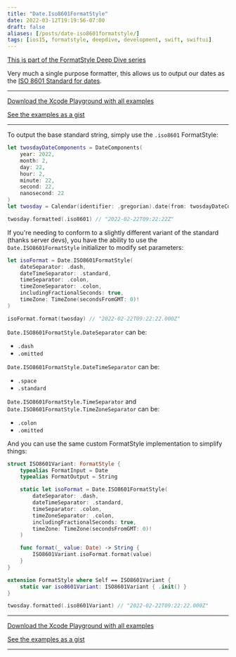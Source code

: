 ```yaml
---
title: "Date.Iso8601FormatStyle"
date: 2022-03-12T19:19:56-07:00
draft: false
aliases: [/posts/date-iso8601formatstyle/]
tags: [ios15, formatstyle, deepdive, development, swift, swiftui]
---
```


[This is part of the FormatStyle Deep Dive series](/posts/formatstyle-deep-dive)

Very much a single purpose formatter, this allows us to output our dates as the [ISO 8601 Standard for dates](https://en.wikipedia.org/wiki/ISO_8601).

<hr>

[Download the Xcode Playground with all examples](https://github.com/brettohland/FormatStylesDeepDive/)

[See the examples as a gist](https://gist.github.com/brettohland/ac2fbd1446bc7bb64da491587b010e3c)

<hr>

To output the base standard string, simply use the `.iso8601` FormatStyle:

```Swift
let twosdayDateComponents = DateComponents(
    year: 2022,
    month: 2,
    day: 22,
    hour: 2,
    minute: 22,
    second: 22,
    nanosecond: 22
)
let twosday = Calendar(identifier: .gregorian).date(from: twosdayDateComponents)!

twosday.formatted(.iso8601) // "2022-02-22T09:22:22Z"
```

If you're needing to conform to a slightly different variant of the standard (thanks server devs), you have the ability to use the `Date.ISO8601FormatStyle` initializer to modify set parameters:

```Swift
let isoFormat = Date.ISO8601FormatStyle(
    dateSeparator: .dash,
    dateTimeSeparator: .standard,
    timeSeparator: .colon,
    timeZoneSeparator: .colon,
    includingFractionalSeconds: true,
    timeZone: TimeZone(secondsFromGMT: 0)!
)

isoFormat.format(twosday) // "2022-02-22T09:22:22.000Z"
```

`Date.ISO8601FormatStyle.DateSeparator` can be:

- `.dash`
- `.omitted`

`Date.ISO8601FormatStyle.DateTimeSeparator` can be:

- `.space`
- `.standard`

`Date.ISO8601FormatStyle.TimeSeparator` and `Date.ISO8601FormatStyle.TimeZoneSeparator` can be:

- `.colon`
- `.omitted`

And you can use the same custom FormatStyle implementation to simplify things:

```Swift
struct ISO8601Variant: FormatStyle {
    typealias FormatInput = Date
    typealias FormatOutput = String

    static let isoFormat = Date.ISO8601FormatStyle(
        dateSeparator: .dash,
        dateTimeSeparator: .standard,
        timeSeparator: .colon,
        timeZoneSeparator: .colon,
        includingFractionalSeconds: true,
        timeZone: TimeZone(secondsFromGMT: 0)!
    )

    func format(_ value: Date) -> String {
        ISO8601Variant.isoFormat.format(value)
    }
}

extension FormatStyle where Self == ISO8601Variant {
    static var iso8601Variant: ISO8601Variant { .init() }
}

twosday.formatted(.iso8601Variant) // "2022-02-22T09:22:22.000Z"
```

<hr>

[Download the Xcode Playground with all examples](https://github.com/brettohland/FormatStylesDeepDive/)

[See the examples as a gist](https://gist.github.com/brettohland/ac2fbd1446bc7bb64da491587b010e3c)

<hr>